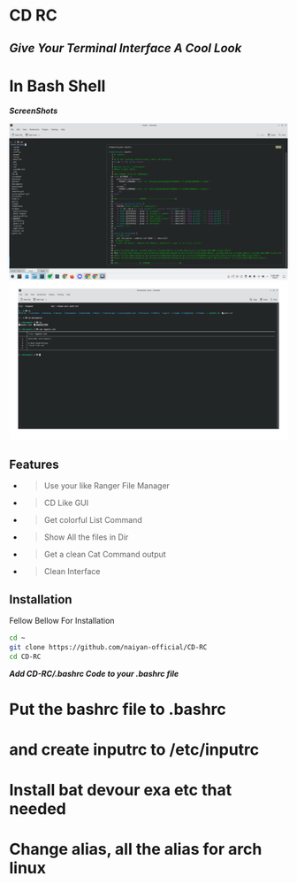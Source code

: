 # CD RC 
## _Give Your Terminal Interface A Cool Look_

# In Bash Shell 

***ScreenShots***

![Screenshot]( /image/Screenshot_20230108_024926.png?raw=true)
![Screenshot]( /image/Screenshot_20230108_030342.png?raw=true)

## Features

- > Use your like Ranger File Manager
> 
- > CD Like GUI 
> 
- > Get colorful List Command
> 
- > Show All the files in Dir
> 
- > Get a clean Cat Command output
> 
- > Clean Interface 

## Installation 

Fellow Bellow For Installation

```sh
cd ~
git clone https://github.com/naiyan-official/CD-RC 
cd CD-RC

```
***_Add CD-RC/.bashrc Code to your .bashrc file_*** 
# Put the bashrc file to .bashrc 
# and create inputrc to /etc/inputrc
# Install bat devour exa etc that needed 
# Change alias, all the alias for arch linux 


